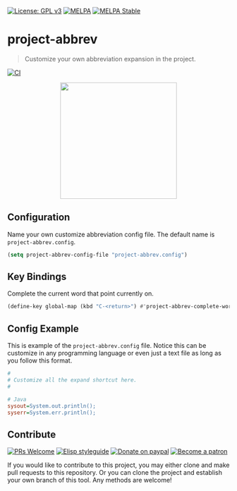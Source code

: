 [![License: GPL v3](https://img.shields.io/badge/License-GPL%20v3-blue.svg)](https://www.gnu.org/licenses/gpl-3.0)
[![MELPA](https://melpa.org/packages/project-abbrev-badge.svg)](https://melpa.org/#/project-abbrev)
[![MELPA Stable](https://stable.melpa.org/packages/project-abbrev-badge.svg)](https://stable.melpa.org/#/project-abbrev)

# project-abbrev
> Customize your own abbreviation expansion in the project.

[![CI](https://github.com/jcs-elpa/project-abbrev/actions/workflows/test.yml/badge.svg)](https://github.com/jcs-elpa/project-abbrev/actions/workflows/test.yml)

<p align="center">
  <img src="./etc/custom-abbrev-demo.gif" with="600" height="264"/>
</p>

## Configuration

Name your own customize abbreviation config file. The default name
is `project-abbrev.config`.

```el
(setq project-abbrev-config-file "project-abbrev.config")
```

## Key Bindings

Complete the current word that point currently on.

```el
(define-key global-map (kbd "C-<return>") #'project-abbrev-complete-word)
```

## Config Example

This is example of the `project-abbrev.config` file. Notice this can be customize
in any programming language or even just a text file as long as you follow this format.

```ini
#
# Customize all the expand shortcut here.
#

# Java
sysout=System.out.println();
syserr=System.err.println();
```

## Contribute

[![PRs Welcome](https://img.shields.io/badge/PRs-welcome-brightgreen.svg)](http://makeapullrequest.com)
[![Elisp styleguide](https://img.shields.io/badge/elisp-style%20guide-purple)](https://github.com/bbatsov/emacs-lisp-style-guide)
[![Donate on paypal](https://img.shields.io/badge/paypal-donate-1?logo=paypal&color=blue)](https://www.paypal.me/jcs090218)
[![Become a patron](https://img.shields.io/badge/patreon-become%20a%20patron-orange.svg?logo=patreon)](https://www.patreon.com/jcs090218)

If you would like to contribute to this project, you may either 
clone and make pull requests to this repository. Or you can 
clone the project and establish your own branch of this tool. 
Any methods are welcome!
